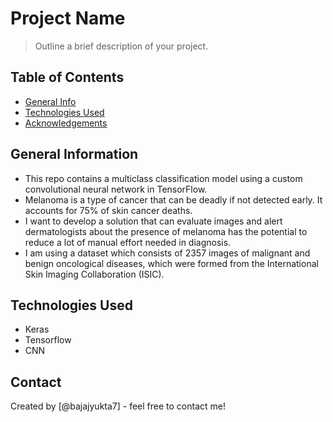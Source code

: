 # Project Name
> Outline a brief description of your project.


## Table of Contents
* [General Info](#general-information)
* [Technologies Used](#technologies-used)
* [Acknowledgements](#acknowledgements)

<!-- You can include any other section that is pertinent to your problem -->

## General Information
- This repo contains a multiclass classification model using a custom convolutional neural network in TensorFlow. 
- Melanoma is a type of cancer that can be deadly if not detected early. It accounts for 75% of skin cancer deaths.
- I want to develop a solution that can evaluate images and alert dermatologists about the presence of melanoma has the potential to reduce a lot of manual effort needed in diagnosis.
- I am using a dataset which consists of 2357 images of malignant and benign oncological diseases, which were formed from the International Skin Imaging Collaboration (ISIC).


## Technologies Used
- Keras
- Tensorflow
- CNN


## Contact
Created by [@bajajyukta7] - feel free to contact me!
